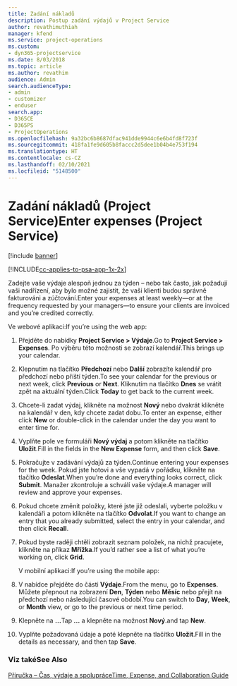 ```yaml
---
title: Zadání nákladů
description: Postup zadání výdajů v Project Service
author: revathimuthiah
manager: kfend
ms.service: project-operations
ms.custom:
- dyn365-projectservice
ms.date: 8/03/2018
ms.topic: article
ms.author: revathim
audience: Admin
search.audienceType:
- admin
- customizer
- enduser
search.app:
- D365CE
- D365PS
- ProjectOperations
ms.openlocfilehash: 9a32bc6b8687dfac941dde9944c6e6b4fd8f723f
ms.sourcegitcommit: 418fa1fe9d605b8faccc2d5dee1b04b4e753f194
ms.translationtype: HT
ms.contentlocale: cs-CZ
ms.lasthandoff: 02/10/2021
ms.locfileid: "5148500"
---
```

# <a name="enter-expenses-project-service"></a><span data-ttu-id="2e33d-103">Zadání nákladů (Project Service)</span><span class="sxs-lookup"><span data-stu-id="2e33d-103">Enter expenses (Project Service)</span></span>

[!include [banner](../includes/psa-now-project-operations.md)]

[!INCLUDE[cc-applies-to-psa-app-1x-2x](../includes/cc-applies-to-psa-app-1x-2x.md)]

<span data-ttu-id="2e33d-104">Zadejte vaše výdaje alespoň jednou za týden – nebo tak často, jak požadují vaši nadřízení, aby bylo možné zajistit, že vaši klienti budou správně fakturováni a zúčtování.</span><span class="sxs-lookup"><span data-stu-id="2e33d-104">Enter your expenses at least weekly—or at the frequency requested by your managers—to ensure your clients are invoiced and you’re credited correctly.</span></span>  
  
 <span data-ttu-id="2e33d-105">Ve webové aplikaci:</span><span class="sxs-lookup"><span data-stu-id="2e33d-105">If you’re using the web app:</span></span>  
  
1. <span data-ttu-id="2e33d-106">Přejděte do nabídky **Project Service > Výdaje**.</span><span class="sxs-lookup"><span data-stu-id="2e33d-106">Go to **Project Service > Expenses**.</span></span> <span data-ttu-id="2e33d-107">Po výběru této možnosti se zobrazí kalendář.</span><span class="sxs-lookup"><span data-stu-id="2e33d-107">This brings up your calendar.</span></span>  
  
2. <span data-ttu-id="2e33d-108">Klepnutím na tlačítko **Předchozí** nebo **Další** zobrazíte kalendář pro předchozí nebo příští týden.</span><span class="sxs-lookup"><span data-stu-id="2e33d-108">To see your calendar for the previous or next week, click **Previous** or **Next**.</span></span> <span data-ttu-id="2e33d-109">Kliknutím na tlačítko **Dnes** se vrátit zpět na aktuální týden.</span><span class="sxs-lookup"><span data-stu-id="2e33d-109">Click **Today** to get back to the current week.</span></span>  
  
3. <span data-ttu-id="2e33d-110">Chcete-li zadat výdaj, klikněte na možnost **Nový** nebo dvakrát klikněte na kalendář v den, kdy chcete zadat dobu.</span><span class="sxs-lookup"><span data-stu-id="2e33d-110">To enter an expense, either click **New** or double-click in the calendar under the day you want to enter time for.</span></span>  
  
4. <span data-ttu-id="2e33d-111">Vyplňte pole ve formuláři **Nový výdaj** a potom klikněte na tlačítko **Uložit**.</span><span class="sxs-lookup"><span data-stu-id="2e33d-111">Fill in the fields in the **New Expense** form, and then click **Save**.</span></span>  
  
5. <span data-ttu-id="2e33d-112">Pokračujte v zadávání výdajů za týden.</span><span class="sxs-lookup"><span data-stu-id="2e33d-112">Continue entering your expenses for the week.</span></span> <span data-ttu-id="2e33d-113">Pokud jste hotovi a vše vypadá v pořádku, klikněte na tlačítko **Odeslat**.</span><span class="sxs-lookup"><span data-stu-id="2e33d-113">When you’re done and everything looks correct, click **Submit**.</span></span> <span data-ttu-id="2e33d-114">Manažer zkontroluje a schválí vaše výdaje.</span><span class="sxs-lookup"><span data-stu-id="2e33d-114">A manager will review and approve your expenses.</span></span>  
  
6. <span data-ttu-id="2e33d-115">Pokud chcete změnit položky, které jste již odeslali, vyberte položku v kalendáři a potom klikněte na tlačítko **Odvolat**.</span><span class="sxs-lookup"><span data-stu-id="2e33d-115">If you want to change an entry that you already submitted, select the entry in your calendar, and then click **Recall**.</span></span>  
  
7. <span data-ttu-id="2e33d-116">Pokud byste raději chtěli zobrazit seznam položek, na nichž pracujete, klikněte na příkaz **Mřížka**.</span><span class="sxs-lookup"><span data-stu-id="2e33d-116">If you’d rather see a list of what you’re working on, click **Grid**.</span></span>  
  
   <span data-ttu-id="2e33d-117">V mobilní aplikaci:</span><span class="sxs-lookup"><span data-stu-id="2e33d-117">If you’re using the mobile app:</span></span>  
  
8. <span data-ttu-id="2e33d-118">V nabídce přejděte do části **Výdaje**.</span><span class="sxs-lookup"><span data-stu-id="2e33d-118">From the menu, go to **Expenses**.</span></span>     <span data-ttu-id="2e33d-119">Můžete přepnout na zobrazení **Den**, **Týden** nebo **Měsíc** nebo přejít na předchozí nebo následující časové období.</span><span class="sxs-lookup"><span data-stu-id="2e33d-119">You can switch to **Day**, **Week**, or **Month** view, or go to the previous or next time period.</span></span>  
  
9. <span data-ttu-id="2e33d-120">Klepněte na **…**</span><span class="sxs-lookup"><span data-stu-id="2e33d-120">Tap **…**</span></span> <span data-ttu-id="2e33d-121">a klepněte na možnost **Nový**.</span><span class="sxs-lookup"><span data-stu-id="2e33d-121">and tap **New**.</span></span>  
  
10. <span data-ttu-id="2e33d-122">Vyplňte požadovaná údaje a poté klepněte na tlačítko **Uložit**.</span><span class="sxs-lookup"><span data-stu-id="2e33d-122">Fill in the details as necessary, and then tap **Save**.</span></span>  
  
### <a name="see-also"></a><span data-ttu-id="2e33d-123">Viz také</span><span class="sxs-lookup"><span data-stu-id="2e33d-123">See Also</span></span>  
 [<span data-ttu-id="2e33d-124">Příručka – Čas, výdaje a spolupráce</span><span class="sxs-lookup"><span data-stu-id="2e33d-124">Time, Expense, and Collaboration Guide</span></span>](../psa/time-expense-collaboration-guide.md)
